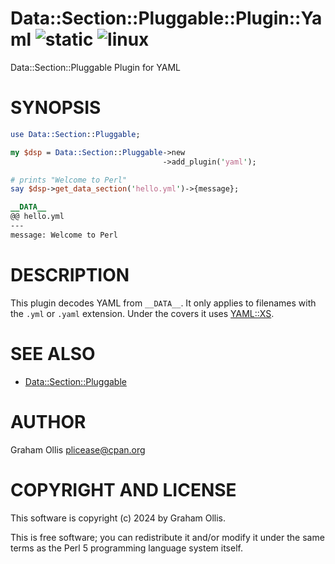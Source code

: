 # Data::Section::Pluggable::Plugin::Yaml ![static](https://github.com/uperl/Data-Section-Pluggable-Plugin-Yaml/workflows/static/badge.svg) ![linux](https://github.com/uperl/Data-Section-Pluggable-Plugin-Yaml/workflows/linux/badge.svg)

Data::Section::Pluggable Plugin for YAML

# SYNOPSIS

```perl
use Data::Section::Pluggable;

my $dsp = Data::Section::Pluggable->new
                                  ->add_plugin('yaml');

# prints "Welcome to Perl"
say $dsp->get_data_section('hello.yml')->{message};

__DATA__
@@ hello.yml
---
message: Welcome to Perl
```

# DESCRIPTION

This plugin decodes YAML from `__DATA__`.  It only applies to
filenames with the `.yml` or `.yaml` extension.  Under the
covers it uses [YAML::XS](https://metacpan.org/pod/YAML::XS).

# SEE ALSO

- [Data::Section::Pluggable](https://metacpan.org/pod/Data::Section::Pluggable)

# AUTHOR

Graham Ollis <plicease@cpan.org>

# COPYRIGHT AND LICENSE

This software is copyright (c) 2024 by Graham Ollis.

This is free software; you can redistribute it and/or modify it under
the same terms as the Perl 5 programming language system itself.
